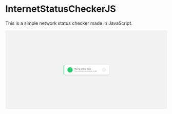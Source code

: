 # InternetStatusCheckerJS
This is a simple network status checker made in JavaScript.

![Screenshot](demonstration.png)
